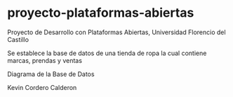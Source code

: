 # proyecto-plataformas-abiertas
Proyecto de Desarrollo con Plataformas Abiertas, Universidad Florencio del Castillo

Se establece la base de datos de una tienda de ropa la cual contiene marcas, prendas y ventas

Diagrama de la Base de Datos



Kevin Cordero Calderon